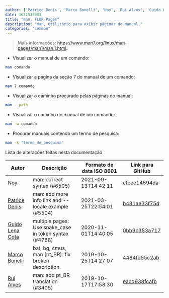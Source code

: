 ```yaml
---
author: ['Patrice Denis', 'Marco Bonelli', 'Noy', 'Rui Alves', 'Guido Lena Cota']
date: 1631536931
title: "man, TLDR Pages"
description: "man, Utilitário para exibir páginas do manual."
categories: "common"
---
```

> Mais informações: <https://www.man7.org/linux/man-pages/man1/man.1.html>.

- Visualizar o manual de um comando:

```bash
man comando
```

- Visualizar a página da seção 7 do manual de um comando:

```bash
man 7 comando
```

- Visualizar o caminho procurado pelas páginas do manual:

```bash
man --path
```

- Visualizar o caminho do manual de um comando:

```bash
man -w comando
```

- Procurar manuais contendo um termo de pesquisa:

```bash
man -k "termo_de_pesquisa"
```
Lista de alterações feitas nesta documentação


Autor | Descrição | Formato de data ISO 8601 | Link para GitHub
------|-----|-----|-----
[Noy](mailto:nbaltunian@gmail.com) | man: correct syntax (#6505) | 2021-09-13T14:42:11 | [efeee14594da](https://github.com/tldr-pages/tldr/commit/efeee14594dab9cc5dd082f03a53dbfa83298fb0)
[Patrice Denis](mailto:patrice.denis@gmail.com) | man: add more info link and --locale example (#5504) | 2021-03-25T22:54:01 | [b431ae33f75d](https://github.com/tldr-pages/tldr/commit/b431ae33f75dbfc3d554f9e611b4f1301ce12885)
[Guido Lena Cota](mailto:guido.lenacota@gmail.com) | multiple pages: Use snake_case in token syntax (#4788) | 2020-11-01T14:40:05 | [0bb9c353a717](https://github.com/tldr-pages/tldr/commit/0bb9c353a717513283f8cda8493e5370ca47219a)
[Marco Bonelli](mailto:marco@mebeim.net) | bat, bg, cmus, man (pt_BR): fix broken description. | 2019-10-25T14:27:07 | [4484fd55c2ab](https://github.com/tldr-pages/tldr/commit/4484fd55c2aba7fec86030afe5429545c82b7f8c)
[Rui Alves](mailto:up201606746@fe.up.pt) | man: add pt_BR translation (#3405) | 2019-10-17T17:58:30 | [eacd938fcafb](https://github.com/tldr-pages/tldr/commit/eacd938fcafbee3010faa05afed789e9a91730d7)

